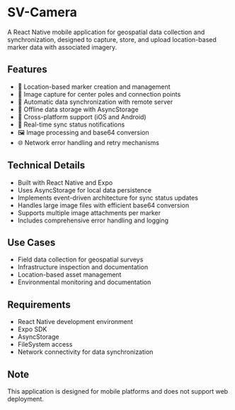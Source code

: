 # SV-Camera
A React Native mobile application for geospatial data collection and synchronization, designed to capture, store, and upload location-based marker data with associated imagery.

## Features

- 📍 Location-based marker creation and management
- 📸 Image capture for center poles and connection points
- 🔄 Automatic data synchronization with remote server
- 💾 Offline data storage with AsyncStorage
- 📱 Cross-platform support (iOS and Android)
- 🔔 Real-time sync status notifications
- 🖼️ Image processing and base64 conversion
- 🌐 Network error handling and retry mechanisms

## Technical Details

- Built with React Native and Expo
- Uses AsyncStorage for local data persistence
- Implements event-driven architecture for sync status updates
- Handles large image files with efficient base64 conversion
- Supports multiple image attachments per marker
- Includes comprehensive error handling and logging

## Use Cases

- Field data collection for geospatial surveys
- Infrastructure inspection and documentation
- Location-based asset management
- Environmental monitoring and documentation

## Requirements

- React Native development environment
- Expo SDK
- AsyncStorage
- FileSystem access
- Network connectivity for data synchronization

## Note

This application is designed for mobile platforms and does not support web deployment.
